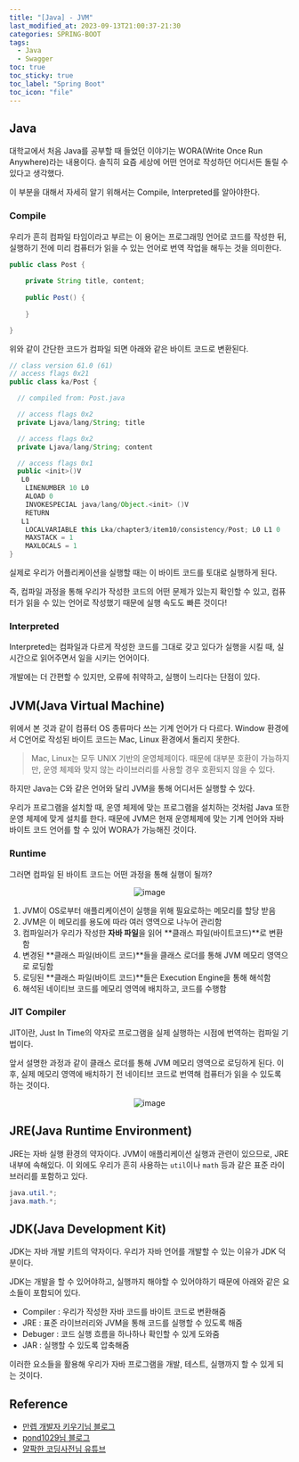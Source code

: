 ```yaml
---
title: "[Java] - JVM"
last_modified_at: 2023-09-13T21:00:37-21:30
categories: SPRING-BOOT
tags:
  - Java
  - Swagger
toc: true
toc_sticky: true
toc_label: "Spring Boot"
toc_icon: "file"
---
```


## Java

대학교에서 처음 Java를 공부할 때 들었던 이야기는 WORA(Write Once Run Anywhere)라는 내용이다.
솔직히 요즘 세상에 어떤 언어로 작성하던 어디서든 돌릴 수 있다고 생각했다.

이 부분을 대해서 자세히 알기 위해서는 Compile, Interpreted를 알아야한다.

### Compile

우리가 흔히 컴파일 타임이라고 부르는 이 용어는 프로그래밍 언어로 코드를 작성한 뒤, 실행하기 전에 미리 컴퓨터가 읽을 수 있는 언어로 번역 작업을 해두는 것을 의미한다.

```java
public class Post {
    
    private String title, content;
    
    public Post() {
        
    }

}
```

위와 같이 간단한 코드가 컴파일 되면 아래와 같은 바이트 코드로 변환된다.

```java
// class version 61.0 (61)
// access flags 0x21
public class ka/Post {

  // compiled from: Post.java

  // access flags 0x2
  private Ljava/lang/String; title

  // access flags 0x2
  private Ljava/lang/String; content

  // access flags 0x1
  public <init>()V
   L0
    LINENUMBER 10 L0
    ALOAD 0
    INVOKESPECIAL java/lang/Object.<init> ()V
    RETURN
   L1
    LOCALVARIABLE this Lka/chapter3/item10/consistency/Post; L0 L1 0
    MAXSTACK = 1
    MAXLOCALS = 1
}
```

실제로 우리가 어플리케이션을 실행할 때는 이 바이트 코드를 토대로 실행하게 된다.

즉, 컴파일 과정을 통해 우리가 작성한 코드의 어떤 문제가 있는지 확인할 수 있고, 컴퓨터가 읽을 수 있는 언어로 작성했기 때문에 실행 속도도 빠른 것이다!

### Interpreted

Interpreted는 컴파일과 다르게 작성한 코드를 그대로 갖고 있다가 실행을 시킬 때, 실시간으로 읽어주면서 일을 시키는 언어이다.

개발에는 더 간편할 수 있지만, 오류에 취약하고, 실행이 느리다는 단점이 있다.

## JVM(Java Virtual Machine)

위에서 본 것과 같이 컴퓨터 OS 종류마다 쓰는 기계 언어가 다 다르다.
Window 환경에서 C언어로 작성된 바이트 코드는 Mac, Linux 환경에서 돌리지 못한다.

> Mac, Linux는 모두 UNIX 기반의 운영체제이다. 때문에 대부분 호환이 가능하지만, 운영 체제와 맞지 않는 라이브러리를 사용할 경우 호환되지 않을 수 있다.

하지만 Java는 C와 같은 언어와 달리 JVM을 통해 어디서든 실행할 수 있다.

우리가 프로그램을 설치할 때, 운영 체제에 맞는 프로그램을 설치하는 것처럼 Java 또한 운영 체제에 맞게 설치를 한다.
때문에 JVM은 현재 운영체제에 맞는 기계 언어와 자바 바이트 코드 언어를 할 수 있어 WORA가 가능해진 것이다.

### Runtime

그러면 컴파일 된 바이트 코드는 어떤 과정을 통해 실행이 될까?

<center>

![image](https://github.com/Jwhyee/Jwhyee.github.io/assets/82663161/0d99ebc8-8cb5-48f8-ac8f-727ee7563a1a)

</center>

1. JVM이 OS로부터 애플리케이션이 실행을 위해 필요로하는 메모리를 할당 받음
2. JVM은 이 메모리를 용도에 따라 여러 영역으로 나누어 관리함
3. 컴파일러가 우리가 작성한 **자바 파일**을 읽어 **클래스 파일(바이트코드)**로 변환함
4. 변경된 **클래스 파일(바이트 코드)**들을 클래스 로더를 통해 JVM 메모리 영역으로 로딩함
5. 로딩된 **클래스 파일(바이트 코드)**들은 Execution Engine을 통해 해석함
6. 해석된 네이티브 코드를 메모리 영역에 배치하고, 코드를 수행함

### JIT Compiler

JIT이란, Just In Time의 약자로 프로그램을 실제 실행하는 시점에 번역하는 컴파일 기법이다.

앞서 설명한 과정과 같이 클래스 로더를 통해 JVM 메모리 영역으로 로딩하게 된다.
이후, 실제 메모리 영역에 배치하기 전 네이티브 코드로 번역해 컴퓨터가 읽을 수 있도록 하는 것이다. 

<center>

![image](https://github.com/Jwhyee/Jwhyee.github.io/assets/82663161/8da19493-c277-48c1-aca5-f34b5b582967)

</center>


## JRE(Java Runtime Environment)

JRE는 자바 실행 환경의 약자이다. JVM이 애플리케이션 실행과 관련이 있으므로, JRE 내부에 속해있다.
이 외에도 우리가 흔히 사용하는 `util`이나 `math` 등과 같은 표준 라이브러리를 포함하고 있다.

```java
java.util.*;
java.math.*;
```

## JDK(Java Development Kit)

JDK는 자바 개발 키트의 약자이다. 우리가 자바 언어를 개발할 수 있는 이유가 JDK 덕분이다.

JDK는 개발을 할 수 있어야하고, 실행까지 해야할 수 있어야하기 때문에 아래와 같은 요소들이 포함되어 있다.

- Compiler : 우리가 작성한 자바 코드를 바이트 코드로 변환해줌
- JRE : 표준 라이브러리와 JVM을 통해 코드를 실행할 수 있도록 해줌
- Debuger : 코드 실행 흐름을 하나하나 확인할 수 있게 도와줌
- JAR : 실행할 수 있도록 압축해줌

이러한 요소들을 활용해 우리가 자바 프로그램을 개발, 테스트, 실행까지 할 수 있게 되는 것이다.

## Reference

- [만렙 개발자 키우기님 블로그](https://www.nowwatersblog.com/cs/JVM)
- [pond1029님 블로그](https://velog.io/@pond1029/JVM)
- [얄팍한 코딩사전님 유튜브](https://youtu.be/OxvtGYvVkRU?si=JKTmDZVbgmSm3slk)
